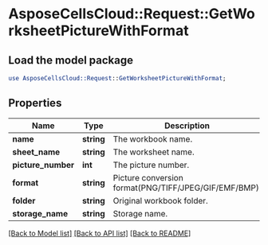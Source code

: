 # AsposeCellsCloud::Request::GetWorksheetPictureWithFormat 

## Load the model package
```perl
use AsposeCellsCloud::Request::GetWorksheetPictureWithFormat;
```

## Properties
Name | Type | Description | Notes
------------ | ------------- | ------------- | -------------
**name** | **string** | The workbook name. |
**sheet_name** | **string** | The worksheet name. |
**picture_number** | **int** | The picture number. |
**format** | **string** | Picture conversion format(PNG/TIFF/JPEG/GIF/EMF/BMP). |
**folder** | **string** | Original workbook folder. |
**storage_name** | **string** | Storage name. |  

[[Back to Model list]](../README.md#documentation-for-requests) [[Back to API list]](../README.md#documentation-for-api-endpoints) [[Back to README]](../README.md)

